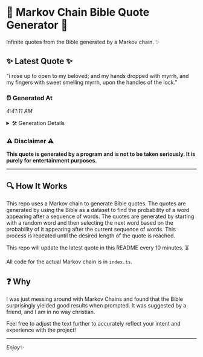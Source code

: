# 📖 Markov Chain Bible Quote Generator 📖

Infinite quotes from the Bible generated by a Markov chain. ✨

## ✨ Latest Quote ✨
"i rose up to open to my beloved; and my hands dropped with myrrh, and my fingers with sweet smelling myrrh, upon the handles of the lock."

### ⏰ Generated At
*4:41:11 AM*

<details>
    <summary>🛠️ Generation Details</summary>
    <p>
        <strong>🌱 Seed:</strong> i<br>
        <strong>🔄 Iterations:</strong> 26<br>
        <strong>📜 Context History:</strong><br>[ i ]: rose<br>[ i, rose ]: up<br>[ i, rose, up ]: to<br>[ i, rose, up, to ]: open<br>[ i, rose, up, to, open ]: to<br>[ i, rose, up, to, open, to ]: my<br>[ rose, up, to, open, to, my ]: beloved;<br>[ up, to, open, to, my, beloved; ]: and<br>[ to, open, to, my, beloved;, and ]: my<br>[ open, to, my, beloved;, and, my ]: hands<br>[ to, my, beloved;, and, my, hands ]: dropped<br>[ my, beloved;, and, my, hands, dropped ]: with<br>[ beloved;, and, my, hands, dropped, with ]: myrrh,<br>[ and, my, hands, dropped, with, myrrh, ]: and<br>[ my, hands, dropped, with, myrrh,, and ]: my<br>[ hands, dropped, with, myrrh,, and, my ]: fingers<br>[ dropped, with, myrrh,, and, my, fingers ]: with<br>[ with, myrrh,, and, my, fingers, with ]: sweet<br>[ myrrh,, and, my, fingers, with, sweet ]: smelling<br>[ and, my, fingers, with, sweet, smelling ]: myrrh,<br>[ my, fingers, with, sweet, smelling, myrrh, ]: upon<br>[ fingers, with, sweet, smelling, myrrh,, upon ]: the<br>[ with, sweet, smelling, myrrh,, upon, the ]: handles<br>[ sweet, smelling, myrrh,, upon, the, handles ]: of<br>[ smelling, myrrh,, upon, the, handles, of ]: the<br>[ myrrh,, upon, the, handles, of, the ]: lock.<br>
    </p>
</details>

### ⚠️ Disclaimer ⚠️
**This quote is generated by a program and is not to be taken seriously. It is purely for entertainment purposes.**

---

## 🔍 How It Works

This repo uses a Markov chain to generate Bible quotes. The quotes are generated by using the Bible as a dataset to find the probability of a word appearing after a sequence of words. The quotes are generated by starting with a random word and then selecting the next word based on the probability of it appearing after the current sequence of words. This process is repeated until the desired length of the quote is reached.

This repo will update the latest quote in this README every 10 minutes. ⏳

All code for the actual Markov chain is in `index.ts`.

## ❓ Why

I was just messing around with Markov Chains and found that the Bible surprisingly yielded good results when prompted. 
It was suggested by a friend, and I am in no way christian.

Feel free to adjust the text further to accurately reflect your intent and experience with the project!

---

*Enjoy*✨
